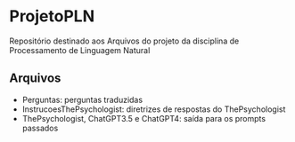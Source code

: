 # ProjetoPLN
Repositório destinado aos Arquivos do projeto da disciplina  de Processamento de Linguagem Natural

## Arquivos

- Perguntas: perguntas traduzidas
- InstrucoesThePsychologist: diretrizes de respostas do ThePsychologist
- ThePsychologist, ChatGPT3.5 e ChatGPT4: saída para os prompts passados

